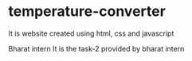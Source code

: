 # temperature-converter
It is website created using html, css and javascript

 Bharat intern
It is the task-2 provided by bharat intern
